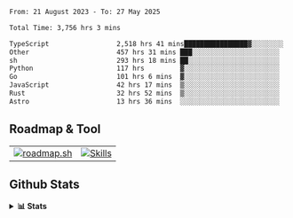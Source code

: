 <!--START_SECTION:waka-->

```txt
From: 21 August 2023 - To: 27 May 2025

Total Time: 3,756 hrs 3 mins

TypeScript                 2,518 hrs 41 mins████████████████▓░░░░░░░░   67.06 %
Other                      457 hrs 31 mins ███░░░░░░░░░░░░░░░░░░░░░░   12.18 %
sh                         293 hrs 18 mins ██░░░░░░░░░░░░░░░░░░░░░░░   07.81 %
Python                     117 hrs         ▓░░░░░░░░░░░░░░░░░░░░░░░░   03.12 %
Go                         101 hrs 6 mins  ▓░░░░░░░░░░░░░░░░░░░░░░░░   02.69 %
JavaScript                 42 hrs 17 mins  ▒░░░░░░░░░░░░░░░░░░░░░░░░   01.13 %
Rust                       32 hrs 52 mins  ▒░░░░░░░░░░░░░░░░░░░░░░░░   00.88 %
Astro                      13 hrs 36 mins  ░░░░░░░░░░░░░░░░░░░░░░░░░   00.36 %
```

<!--END_SECTION:waka-->

## Roadmap & Tool
<table align="center">
  <tr>
    <td>
      <a href="https://roadmap.sh">
        <img src="https://roadmap.sh/card/tall/6505f3e78dfc79db2fff8e3e?variant=dark" alt="roadmap.sh" />
      </a>
    </td>
    <td>
      <a href="https://github.com/chaninlaw">
        <img src="https://skillicons.dev/icons?i=js,typescript,nodejs,nestjs,react,next,astro,html,css,tailwind,postgres,prisma,docker,git,rust,go&perline=7&theme=dark" alt="Skills" />
      </a>
    </td>
  </tr>
</table>

## Github Stats
<details close>
  <summary><b>📊 Stats</b></summary>
  <div align="center">
    
<picture>
  <source
    srcset="https://github-readme-stats.vercel.app/api?username=chaninlaw&show_icons=true&theme=dark"
    media="(prefers-color-scheme: dark)"
  />
  <source
    srcset="https://github-readme-stats.vercel.app/api?username=chaninlaw&show_icons=true"
    media="(prefers-color-scheme: light), (prefers-color-scheme: no-preference)"
  />
  <img src="https://github-readme-stats.vercel.app/api?username=chaninlaw&show_icons=true" />
</picture>
    
<picture>
  <source
    srcset="https://github-readme-stats.vercel.app/api/top-langs/?username=chaninlaw&layout=donut&theme=dark"
    media="(prefers-color-scheme: dark)"
  />
  <source
    srcset="https://github-readme-stats.vercel.app/api/top-langs/?username=chaninlaw&layout=donut"
    media="(prefers-color-scheme: light), (prefers-color-scheme: no-preference)"
  />
  <img src="https://github-readme-stats.vercel.app/api/top-langs/?username=chaninlaw&layout=donut" />
</picture>
    
  </div>
  
</details>

